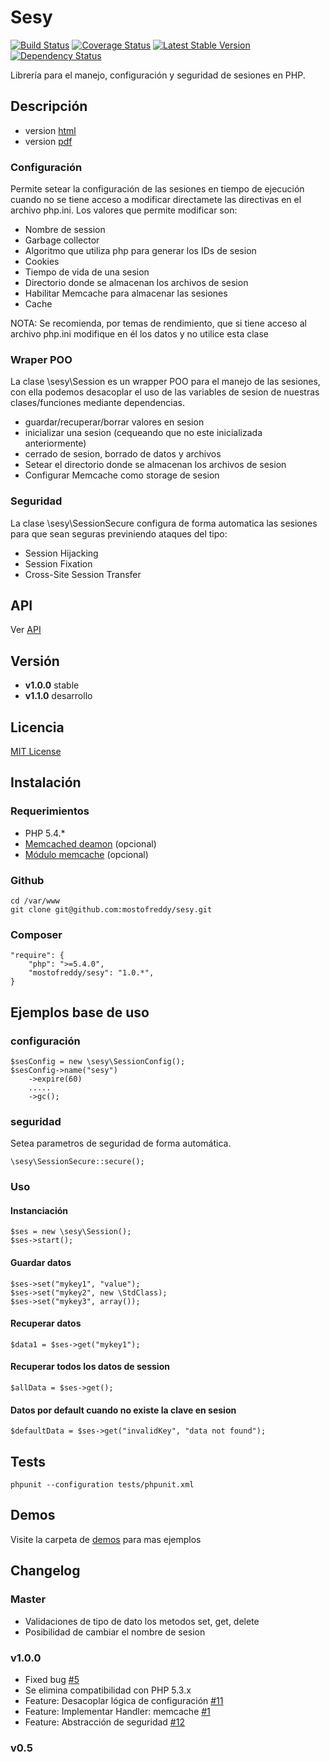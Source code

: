 __Sesy__
========

[![Build Status](https://travis-ci.org/mostofreddy/sesy.png?branch=master)](https://travis-ci.org/mostofreddy/sesy)
[![Coverage Status](https://coveralls.io/repos/mostofreddy/sesy/badge.png?branch=master)](https://coveralls.io/r/mostofreddy/sesy?branch=master)
[![Latest Stable Version](https://poser.pugx.org/mostofreddy/sesy/v/stable.png)](https://packagist.org/packages/mostofreddy/sesy)
[![Dependency Status](https://www.versioneye.com/user/projects/5233eeab632bac737300150e/badge.png)](https://www.versioneye.com/user/projects/5233eeab632bac737300150e)

Librería para el manejo, configuración y seguridad de sesiones en PHP.

Descripción
-----------

- version [html](http://mostofreddy.github.io/sesy/index.html)
- version [pdf](http://mostofreddy.github.io/sesy/download/sesy.pdf)

### Configuración

Permite setear la configuración de las sesiones en tiempo de ejecución cuando no se tiene acceso a modificar directamete las directivas
en el archivo php.ini.
Los valores que permite modificar son:

- Nombre de session
- Garbage collector
- Algoritmo que utiliza php para generar los IDs de sesion
- Cookies
- Tiempo de vida de una sesion
- Directorio donde se almacenan los archivos de sesion
- Habilitar Memcache para almacenar las sesiones
- Cache

NOTA: Se recomienda, por temas de rendimiento, que si tiene acceso al archivo php.ini modifique en él los datos y no utilice esta clase

### Wraper POO

La clase \sesy\Session es un wrapper POO para el manejo de las sesiones, con ella podemos desacoplar el uso de las variables de sesion de
nuestras clases/funciones mediante dependencias.

- guardar/recuperar/borrar valores en sesion
- inicializar una sesion (cequeando que no este inicializada anteriormente)
- cerrado de sesion, borrado de datos y archivos
- Setear el directorio donde se almacenan los archivos de sesion
- Configurar Memcache como storage de sesion

### Seguridad

La clase \sesy\SessionSecure configura de forma automatica las sesiones para que sean seguras previniendo ataques del tipo:

- Session Hijacking
- Session Fixation
- Cross-Site Session Transfer

API
---

Ver [API](http://mostofreddy.github.io/sesy/api/)

Versión
-------

- __v1.0.0__ stable
- __v1.1.0__ desarrollo

Licencia
-------

[MIT License](http://www.opensource.org/licenses/mit-license.php)

Instalación
-----------

### Requerimientos

- PHP 5.4.*
- [Memcached deamon](http://memcached.org) (opcional)
- [Módulo memcache](http://php.net/manual/es/book.memcache.php) (opcional)

### Github

    cd /var/www
    git clone git@github.com:mostofreddy/sesy.git

### Composer

    "require": {
        "php": ">=5.4.0",
        "mostofreddy/sesy": "1.0.*",
    }

Ejemplos base de uso
--------------------

### configuración

    $sesConfig = new \sesy\SessionConfig();
    $sesConfig->name("sesy")
        ->expire(60)
        .....
        ->gc();

### seguridad

Setea parametros de seguridad de forma automática.

    \sesy\SessionSecure::secure();

### Uso

#### Instanciación

    $ses = new \sesy\Session();
    $ses->start();

#### Guardar datos

    $ses->set("mykey1", "value");
    $ses->set("mykey2", new \StdClass);
    $ses->set("mykey3", array());

#### Recuperar datos

    $data1 = $ses->get("mykey1");

#### Recuperar todos los datos de session

    $allData = $ses->get();

#### Datos por default cuando no existe la clave en sesion

    $defaultData = $ses->get("invalidKey", "data not found");

Tests
-----

    phpunit --configuration tests/phpunit.xml

Demos
-----

Visite la carpeta de [demos](https://github.com/mostofreddy/sesy/tree/master/demos) para mas ejemplos

Changelog
---------

### Master

- Validaciones de tipo de dato los metodos set, get, delete
- Posibilidad de cambiar el nombre de sesion

### v1.0.0

- Fixed bug [#5](https://github.com/mostofreddy/sesy/issues/5)
- Se elimina compatibilidad con PHP 5.3.x
- Feature: Desacoplar lógica de configuración [#11](https://github.com/mostofreddy/sesy/issues/11)
- Feature: Implementar Handler: memcache [#1](https://github.com/mostofreddy/sesy/issues/1)
- Feature: Abstracción de seguridad [#12](https://github.com/mostofreddy/sesy/issues/12)

### v0.5
